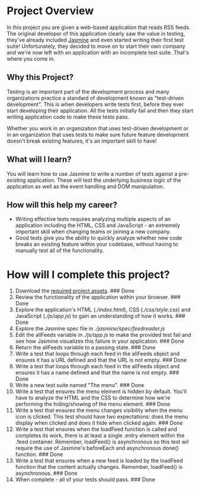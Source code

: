 # Project Overview

In this project you are given a web-based application that reads RSS feeds. The original developer of this application clearly saw the value in testing, they've already included [Jasmine](http://jasmine.github.io/) and even started writing their first test suite! Unfortunately, they decided to move on to start their own company and we're now left with an application with an incomplete test suite. That's where you come in.


## Why this Project?

Testing is an important part of the development process and many organizations practice a standard of development known as "test-driven development". This is when developers write tests first, before they ever start developing their application. All the tests initially fail and then they start writing application code to make these tests pass.

Whether you work in an organization that uses test-driven development or in an organization that uses tests to make sure future feature development doesn't break existing features, it's an important skill to have!


## What will I learn?

You will learn how to use Jasmine to write a number of tests against a pre-existing application. These will test the underlying business logic of the application as well as the event handling and DOM manipulation.


## How will this help my career?

* Writing effective tests requires analyzing multiple aspects of an application including the HTML, CSS and JavaScript - an extremely important skill when changing teams or joining a new company.
* Good tests give you the ability to quickly analyze whether new code breaks an existing feature within your codebase, without having to manually test all of the functionality.


# How will I complete this project?

1. Download the [required project assets](http://github.com/udacity/frontend-nanodegree-feedreader). ### Done
2. Review the functionality of the application within your browser. ### Done  
3. Explore the application's HTML (*./index.html*), CSS (*./css/style.css*) and JavaScript (*./js/app.js*) to gain an understanding of how it works. ### Done
4. Explore the Jasmine spec file in *./jasmine/spec/feedreader.js*
5. Edit the allFeeds variable in *./js/app.js* to make the provided test fail and see how Jasmine visualizes this failure in your application. ### Done
6. Return the allFeeds variable to a passing state. ### Done
7. Write a test that loops through each feed in the allFeeds object and ensures it has a URL defined and that the URL is not empty. ### Done
8. Write a test that loops through each feed in the allFeeds object and ensures it has a name defined and that the name is not empty. ### Done
9. Write a new test suite named "The menu". ### Done
10. Write a test that ensures the menu element is hidden by default. You'll have to analyze the HTML and the CSS to determine how we're performing the hiding/showing of the menu element. ### Done
11. Write a test that ensures the menu changes visibility when the menu icon is clicked. This test should have two expectations: does the menu display when clicked and does it hide when clicked again. ### Done
12. Write a test that ensures when the loadFeed function is called and completes its work, there is at least a single .entry element within the .feed container. Remember, loadFeed() is asynchronous so this test wil require the use of Jasmine's beforeEach and asynchronous done() function. ### Done
13. Write a test that ensures when a new feed is loaded by the loadFeed function that the content actually changes. Remember, loadFeed() is asynchronous. ### Done
14. When complete - all of your tests should pass. ### Done
